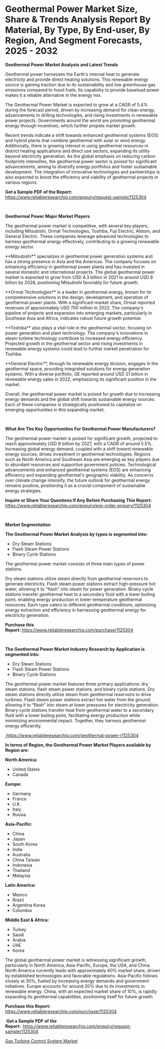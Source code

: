 <p><h1>Geothermal Power Market Size, Share & Trends Analysis Report By Material, By Type, By End-user, By Region, And Segment Forecasts, 2025 - 2032</h1></p><p><strong>Geothermal Power Market Analysis and Latest Trends</strong></p>
<p><p>Geothermal power harnesses the Earth's internal heat to generate electricity and provide direct heating solutions. This renewable energy source is gaining traction due to its sustainability and low greenhouse gas emissions compared to fossil fuels. Its capability to provide baseload power makes it a reliable alternative in the energy mix. </p><p>The Geothermal Power Market is expected to grow at a CAGR of 5.4% during the forecast period, driven by increasing demand for clean energy, advancements in drilling technologies, and rising investments in renewable power projects. Governments around the world are promoting geothermal energy through incentives, which further propels market growth. </p><p>Recent trends indicate a shift towards enhanced geothermal systems (EGS) and hybrid plants that combine geothermal with solar or wind energy. Additionally, there is growing interest in using geothermal resources in district heating applications and direct use sectors, expanding its utility beyond electricity generation. As the global emphasis on reducing carbon footprints intensifies, the geothermal power sector is poised for significant advancements, aiming to diversify energy portfolios and foster sustainable development. The integration of innovative technologies and partnerships is also expected to boost the efficiency and viability of geothermal projects in various regions.</p></p>
<p><strong>Get a Sample PDF of the Report:&nbsp;</strong> <a href="https://www.reliableresearchiq.com/enquiry/request-sample/1125304?utm_campaign=2459&utm_medium=2&utm_source=Github&utm_content=ia&utm_term=14022025&utm_id=geothermal-power">https://www.reliableresearchiq.com/enquiry/request-sample/1125304</a></p>
<p>&nbsp;</p>
<p><strong>Geothermal Power Major Market Players</strong></p>
<p><p>The geothermal power market is competitive, with several key players, including Mitsubishi, Ormat Technologies, Toshiba, Fuji Electric, Alstom, and General Electric. These companies leverage advanced technologies to harness geothermal energy effectively, contributing to a growing renewable energy sector.</p><p>**Mitsubishi** specializes in geothermal power generation systems and has a strong presence in Asia and the Americas. The company focuses on enhancing efficiency in geothermal power plants and has invested in several domestic and international projects. The global geothermal power market is expected to grow from USD 4.3 billion in 2021 to around USD 8 billion by 2028, positioning Mitsubishi favorably for future growth.</p><p>**Ormat Technologies** is a leader in geothermal energy, known for its comprehensive solutions in the design, development, and operation of geothermal power plants. With a significant market share, Ormat reported revenues of approximately USD 700 million in 2022. The company's pipeline of projects and expansion into emerging markets, particularly in Southeast Asia and Africa, indicates robust future growth potential.</p><p>**Toshiba** also plays a vital role in the geothermal sector, focusing on power generation and plant technology. The company's innovations in steam turbine technology contribute to increased energy efficiency. Projected growth in the geothermal sector and rising investments in renewable energy systems could lead to further market penetration for Toshiba.</p><p>**General Electric**, through its renewable energy division, engages in the geothermal space, providing integrated solutions for energy generation systems. With a diverse portfolio, GE reported around USD 21 billion in renewable energy sales in 2022, emphasizing its significant position in the market.</p><p>Overall, the geothermal power market is poised for growth due to increasing energy demands and the global shift towards sustainable energy sources. Each of these companies is strategically positioned to capitalize on emerging opportunities in this expanding market.</p></p>
<p>&nbsp;</p>
<p><strong>What Are The Key Opportunities For Geothermal Power Manufacturers?</strong></p>
<p><p>The geothermal power market is poised for significant growth, projected to reach approximately USD 8 billion by 2027, with a CAGR of around 5.5%. Increasing global energy demand, coupled with a shift toward renewable energy sources, drives investment in geothermal technologies. Regions such as North America and Southeast Asia are emerging as key players due to abundant resources and supportive government policies. Technological advancements and enhanced geothermal systems (EGS) are enhancing efficiency and expanding geothermal's geographic viability. As concerns over climate change intensify, the future outlook for geothermal energy remains positive, positioning it as a crucial component of sustainable energy strategies.</p></p>
<p><strong>Inquire or Share Your Questions If Any Before Purchasing This Report:</strong> <a href="https://www.reliableresearchiq.com/enquiry/pre-order-enquiry/1125304?utm_campaign=2459&utm_medium=2&utm_source=Github&utm_content=ia&utm_term=14022025&utm_id=geothermal-power">https://www.reliableresearchiq.com/enquiry/pre-order-enquiry/1125304</a></p>
<p>&nbsp;</p>
<p><strong>Market Segmentation</strong></p>
<p><strong>The Geothermal Power Market Analysis by types is segmented into:</strong></p>
<p><ul><li>Dry Steam Stations</li><li>Flash Steam Power Stations</li><li>Binary Cycle Stations</li></ul></p>
<p><p>The geothermal power market consists of three main types of power stations. </p><p>Dry steam stations utilize steam directly from geothermal reservoirs to generate electricity. Flash steam power stations extract high-pressure hot water, allowing it to "flash" into steam for power generation. Binary cycle stations transfer geothermal heat to a secondary fluid with a lower boiling point, enabling energy production in lower-temperature geothermal resources. Each type caters to different geothermal conditions, optimizing energy extraction and efficiency in harnessing geothermal energy for electricity generation.</p></p>
<p><strong>Purchase this Report:&nbsp;</strong><a href="https://www.reliableresearchiq.com/purchase/1125304?utm_campaign=2459&utm_medium=2&utm_source=Github&utm_content=ia&utm_term=14022025&utm_id=geothermal-power">https://www.reliableresearchiq.com/purchase/1125304</a></p>
<p>&nbsp;</p>
<p><strong>The Geothermal Power Market Industry Research by Application is segmented into:</strong></p>
<p><ul><li>Dry Steam Stations</li><li>Flash Steam Power Stations</li><li>Binary Cycle Stations</li></ul></p>
<p><p>The geothermal power market features three primary applications: dry steam stations, flash steam power stations, and binary cycle stations. Dry steam stations directly utilize steam from geothermal reservoirs to drive turbines. Flash steam power stations extract hot water from the ground, allowing it to “flash” into steam at lower pressures for electricity generation. Binary cycle stations transfer heat from geothermal water to a secondary fluid with a lower boiling point, facilitating energy production while minimizing environmental impact. Together, they harness geothermal energy efficiently.</p></p>
<p><a href="https://www.reliableresearchiq.com/geothermal-power-r1125304?utm_campaign=2459&utm_medium=2&utm_source=Github&utm_content=ia&utm_term=14022025&utm_id=geothermal-power">&nbsp;https://www.reliableresearchiq.com/geothermal-power-r1125304</a></p>
<p><strong>In terms of Region, the Geothermal Power Market Players available by Region are:</strong></p>
<p>
    <p> <strong> North America: </strong>
        <ul>
            <li>United States</li>
            <li>Canada</li>
        </ul>
        </p> 
    <p> <strong> Europe: </strong>
        <ul>
            <li>Germany</li>
            <li>France</li>
            <li>U.K.</li>
            <li>Italy</li>
            <li>Russia</li>
        </ul>
        </p> 
    <p> <strong> Asia-Pacific: </strong>
        <ul>
            <li>China</li>
            <li>Japan</li>
            <li>South Korea</li>
            <li>India</li>
            <li>Australia</li>
            <li>China Taiwan</li>
            <li>Indonesia</li>
            <li>Thailand</li>
            <li>Malaysia</li>
        </ul>
        </p> 
    <p> <strong> Latin America: </strong>
        <ul>
            <li>Mexico</li>
            <li>Brazil</li>
            <li>Argentina Korea</li>
            <li>Colombia</li>
        </ul>
        </p> 
    <p> <strong> Middle East & Africa: </strong>
        <ul>
            <li>Turkey</li>
            <li>Saudi</li>
            <li>Arabia</li>
            <li>UAE</li>
            <li>Korea</li>
        </ul>
    </p>
    </p>
<p><p>The global geothermal power market is witnessing significant growth, particularly in North America, Asia-Pacific, Europe, the USA, and China. North America currently leads with approximately 40% market share, driven by established technologies and favorable regulations. Asia-Pacific follows closely at 30%, fueled by increasing energy demands and government initiatives. Europe accounts for around 20% due to its investments in renewable energy. China, with an expected market share of 10%, is rapidly expanding its geothermal capabilities, positioning itself for future growth.</p></p>
<p><strong>Purchase this Report: </strong><a href="https://www.reliableresearchiq.com/purchase/1125304?utm_campaign=2459&utm_medium=2&utm_source=Github&utm_content=ia&utm_term=14022025&utm_id=geothermal-power">https://www.reliableresearchiq.com/purchase/1125304</a></p>
<p>&nbsp;<strong>Get a Sample PDF of the Report:&nbsp;&nbsp;</strong><a href="https://www.reliableresearchiq.com/enquiry/request-sample/1125304?utm_campaign=2459&utm_medium=2&utm_source=Github&utm_content=ia&utm_term=14022025&utm_id=geothermal-power">https://www.reliableresearchiq.com/enquiry/request-sample/1125304</a></p>
<p><strong></strong></p>
<p><p><a href="https://github.com/hartsockdonnette82/Market-Research-Report-List-1/blob/main/gas-turbine-control-system-market.md?utm_campaign=2459&utm_medium=2&utm_source=Github&utm_content=ia&utm_term=14022025&utm_id=geothermal-power">Gas Turbine Control System Market</a></p></p>
